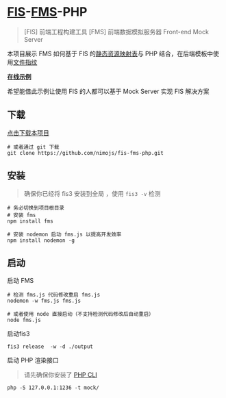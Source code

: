# [FIS](http://fis.baidu.com/)-[FMS](http://fms.help/)-PHP

> [FIS] 前端工程构建工具
> [FMS] 前端数据模拟服务器 Front-end Mock Server

本项目展示 FMS 如何基于 FIS 的[静态资源映射表](http://fis.baidu.com/fis3/docs/lv3.html#%E9%9D%99%E6%80%81%E8%B5%84%E6%BA%90%E6%98%A0%E5%B0%84%E8%A1%A8)与 PHP 结合，在后端模板中使用[文件指纹](http://fis.baidu.com/fis3/docs/beginning/release.html#%E6%96%87%E4%BB%B6%E6%8C%87%E7%BA%B9)

**[在线示例](http://fis-fms-php.fms.help/)**

希望能借此示例让使用 FIS 的人都可以基于 Mock Server 实现 FIS 解决方案

## 下载
[点击下载本项目](https://github.com/nimojs/fis-fms-php/archive/master.zip)
```shell
# 或者通过 git 下载
git clone https://github.com/nimojs/fis-fms-php.git
```

## 安装

> 确保你已经将 fis3 安装到全局 ，使用 `fis3 -v` 检测

```
# 务必切换到项目根目录
# 安装 fms
npm install fms
```

```
# 安装 nodemon 启动 fms.js 以提高开发效率
npm install nodemon -g
```

## 启动
启动 FMS
```shell
# 检测 fms.js 代码修改重启 fms.js
nodemon -w fms.js fms.js

# 或者使用 node 直接启动（不支持检测代码修改后自动重启）
node fms.js
```
启动fis3

```shell
fis3 release  -w -d ./output
```

启动 PHP 渲染接口

> 请先确保你安装了 [PHP CLI](http://fms.help/install-php-cli.html)

```shell
php -S 127.0.0.1:1236 -t mock/
```